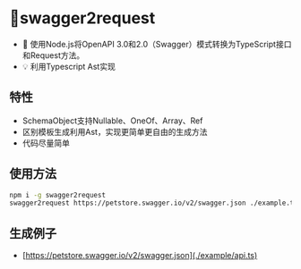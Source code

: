 # 📢swagger2request
- 🚀 使用Node.js将OpenAPI 3.0和2.0（Swagger）模式转换为TypeScript接口和Request方法。
- 💡 利用Typescript Ast实现

## 特性

- SchemaObject支持Nullable、OneOf、Array、Ref
- 区别模板生成利用Ast，实现更简单更自由的生成方法
- 代码尽量简单

## 使用方法
```bash
npm i -g swagger2request
swagger2request https://petstore.swagger.io/v2/swagger.json ./example.ts
```

## 生成例子
- [https://petstore.swagger.io/v2/swagger.json](./example/api.ts)